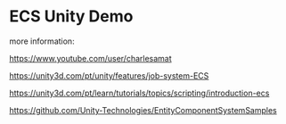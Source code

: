 # ECS Unity Demo

more information:

https://www.youtube.com/user/charlesamat

https://unity3d.com/pt/unity/features/job-system-ECS

https://unity3d.com/pt/learn/tutorials/topics/scripting/introduction-ecs

https://github.com/Unity-Technologies/EntityComponentSystemSamples